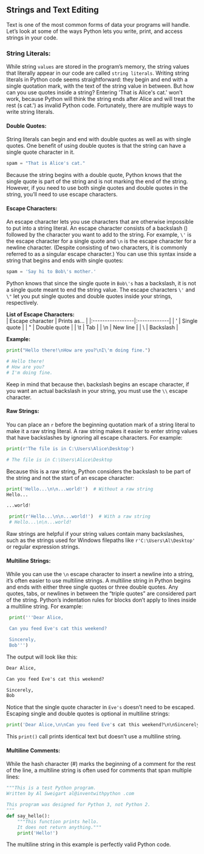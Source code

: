 ## Strings and Text Editing
Text is one of the most common forms of data your programs will handle. Let’s look at some of the ways Python lets you write, print, and access strings in your code.

###  String Literals:
While string `values` are stored in the program’s memory, the string values that literally appear in our code are called `string literals`. Writing string literals in Python code seems straightforward: they begin and end with a single quotation mark, with the text of the string value in between. But how can you use quotes inside a string? Entering 'That is Alice's cat.' won’t work, because Python will think the string ends after Alice and will treat the rest (s cat.') as invalid Python code. Fortunately, there are multiple ways to write string literals.

#### Double Quotes:
String literals can begin and end with double quotes as well as with single quotes. One benefit of using double quotes is that the string can have a single quote character in it. 
```python
spam = "That is Alice's cat."
```
Because the string begins with a double quote, Python knows that the single quote is part of the string and is not marking the end of the string. However, if you need to use both single quotes and double quotes in the string, you’ll need to use escape characters.

#### Escape Characters:
An escape character lets you use characters that are otherwise impossible to put into a string literal. An escape character consists of a backslash (\) followed by the character you want to add to the string. For example, `\'` is the escape character for a single quote and `\n` is the escape character for a newline character. (Despite consisting of two characters, it is commonly referred to as a singular escape character.) You can use this syntax inside a string that begins and ends with single quotes:
```python
spam = 'Say hi to Bob\'s mother.'
```
Python knows that since the single quote in `Bob\'s` has a backslash, it is not a single quote meant to end the string value. The escape characters `\'` and `\"` let you put single quotes and double quotes inside your strings, respectively.  

**List of Escape Characters:**  
| Escape character | Prints as... |
|:-----------------|:-------------|
| \'               | Single quote |
| \"               | Double quote |
| \t               | Tab          |
| \n               | New line     |
| \\               | Backslash    |

**Example:** 
```python
print("Hello there!\nHow are you?\nI\'m doing fine.")

# Hello there!
# How are you?
# I'm doing fine.
```
Keep in mind that because the`\` backslash begins an escape character, if you want an actual backslash in your string, you must use the `\\` escape character.

#### Raw Strings:
You can place an `r` before the beginning quotation mark of a string literal to make it a raw string literal. A raw string makes it easier to enter string values that have backslashes by ignoring all escape characters. For example:
```python
print(r'The file is in C:\Users\Alice\Desktop')

# The file is in C:\Users\Alice\Desktop
```
Because this is a raw string, Python considers the backslash to be part of the string and not the start of an escape character:
```python
print('Hello...\n\n...world!')  # Without a raw string
Hello...

...world!

 print(r'Hello...\n\n...world!')  # With a raw string
 # Hello...\n\n...world!
```
Raw strings are helpful if your string values contain many backslashes, such as the strings used for Windows filepaths like `r'C:\Users\Al\Desktop'` or regular expression strings.

####  Multiline Strings:
While you can use the `\n` escape character to insert a newline into a string, it’s often easier to use multiline strings. A multiline string in Python begins and ends with either three single quotes or three double quotes. Any quotes, tabs, or newlines in between the “triple quotes” are considered part of the string. Python’s indentation rules for blocks don’t apply to lines inside a multiline string. For example:
```python
 print('''Dear Alice,

 Can you feed Eve's cat this weekend?

 Sincerely,
 Bob''')
```
The output will look like this:
```txt
Dear Alice,

Can you feed Eve's cat this weekend?

Sincerely,
Bob
```
Notice that the single quote character in `Eve's` doesn’t need to be escaped. Escaping single and double quotes is optional in multiline strings:
```python
print('Dear Alice,\n\nCan you feed Eve's cat this weekend?\n\nSincerely,\nBob')
```
This `print()` call prints identical text but doesn’t use a multiline string.

#### Multiline Comments:
While the hash character (#) marks the beginning of a comment for the rest of the line, a multiline string is often used for comments that span multiple lines:
```python
"""This is a test Python program.
Written by Al Sweigart al@inventwithpython .com

This program was designed for Python 3, not Python 2.
"""
def say_hello():
    """This function prints hello.
    It does not return anything."""
    print('Hello!')
```
The multiline string in this example is perfectly valid Python code.
